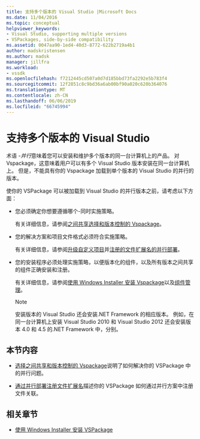 ```yaml
---
title: 支持多个版本的 Visual Studio |Microsoft Docs
ms.date: 11/04/2016
ms.topic: conceptual
helpviewer_keywords:
- Visual Studio, supporting multiple versions
- VSPackages, side-by-side compatibility
ms.assetid: 0047aa90-1ed4-40d3-8772-622b2719a4b1
author: madskristensen
ms.author: madsk
manager: jillfra
ms.workload:
- vssdk
ms.openlocfilehash: f7212445cd507a0d7d185bbd73fa2292e5b783f4
ms.sourcegitcommit: 12f2851c8c9bd36a6ab00bf90a020c620b364076
ms.translationtype: MT
ms.contentlocale: zh-CN
ms.lasthandoff: 06/06/2019
ms.locfileid: "66745994"
---
```

# <a name="supporting-multiple-versions-of-visual-studio"></a>支持多个版本的 Visual Studio
术语 *-并行*意味着您可以安装和维护多个版本的同一台计算机上的产品。 对 Vspackage，这意味着用户可以有多个 Visual Studio 版本安装在同一台计算机上。 但是，不能具有你的 Vspackage 加载到单个版本的 Visual Studio 的并行的版本。

 使你的 VSPackage 可以被加载到 Visual Studio 的并行版本之前，请考虑以下方面：

- 您必须确定你想要遵循哪个-同时实施策略。

   有关详细信息，请参阅[之间共享选择和版本控制的 Vspackage](../extensibility/choosing-between-shared-and-versioned-vspackages.md)。

- 您的解决方案和项目文件格式必须符合实施策略。

   有关详细信息，请参阅[升级自定义项目](../extensibility/internals/upgrading-projects.md#upgrading-custom-projects)并[注册的文件扩展名的并行部署](../extensibility/registering-file-name-extensions-for-side-by-side-deployments.md)。

- 您的安装程序必须处理实施策略，以便版本化的组件，以及所有版本之间共享的组件正确安装和注册。

   有关详细信息，请参阅[使用 Windows Installer 安装 Vspackage](../extensibility/internals/installing-vspackages-with-windows-installer.md)以及[组件管理](../extensibility/internals/component-management.md)。

  > [!NOTE]
  > 安装版本的 Visual Studio 还会安装.NET Framework 的相应版本。 例如，在同一台计算机上安装 Visual Studio 2010 和 Visual Studio 2012 还会安装版本 4.0 和 4.5 的.NET Framework 中，分别。

## <a name="in-this-section"></a>本节内容
- [选择之间共享和版本控制的 Vspackage](../extensibility/choosing-between-shared-and-versioned-vspackages.md)说明了如何解决你的 VSPackage 中的并行问题。

- [通过并行部署注册文件扩展名](../extensibility/registering-file-name-extensions-for-side-by-side-deployments.md)描述你的 VSPackage 如何通过并行方案中注册文件关联。

## <a name="related-sections"></a>相关章节
- [使用 Windows Installer 安装 VSPackage](../extensibility/internals/installing-vspackages-with-windows-installer.md)
